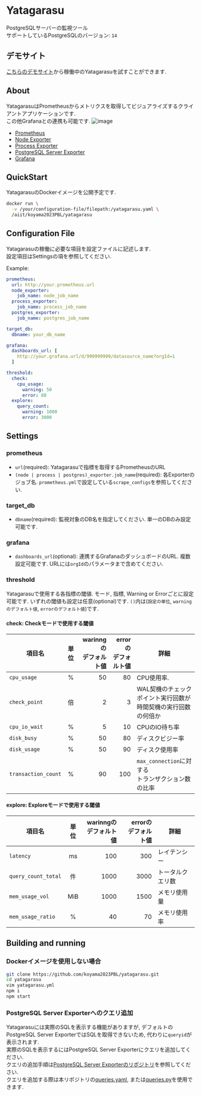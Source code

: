 # Yatagarasu
PostgreSQLサーバーの監視ツール<br/>
サポートしているPostgreSQLのバージョン: `14`

## デモサイト
[こちらのデモサイト](https://www.koakjo.com/)から稼働中のYatagarasuを試すことができます.

## About
YatagarasuはPrometheusからメトリクスを取得してビジュアライズするクライアントアプリケーションです. <br/>
この他Grafanaとの連携も可能です.
![image](https://github.com/koyama2023PBL/yatagarasu/assets/103348257/8bfc3ccc-b045-43ae-9316-13dd5d18ff3f)

- [Prometheus](https://prometheus.io/)
- [Node Exporter](https://github.com/prometheus/node_exporter)
- [Process Exporter](https://github.com/ncabatoff/process-exporter)
- [PostgreSQL Server Exporter](https://github.com/prometheus-community/postgres_exporter)
- [Grafana](https://grafana.com/)

## QuickStart
YatagarasuのDockerイメージを公開予定です.
```sh
docker run \
  -v /your/configuration-file/filepath:/yatagarasu.yaml \
  /aiit/koyama2023PBL/yatagarasu
```

## Configuration File
Yatagarasuの稼働に必要な項目を設定ファイルに記述します.<br/>
設定項目はSettingsの項を参照してください.

Example:
```yaml
prometheus:
  url: http://your.prometheus.url
  node_exporter:
    job_name: node_job_name
  process_exporter:
    job_name: process_job_name
  postgres_exporter:
    job_name: postgres_job_name

target_db:
  dbname: your_db_name

grafana:
  dashboards_url: [
    http://your.grafana.url/d/999999999/datasource_name?orgId=1
  ]

threshold:
  check:
    cpu_usage:
      warning: 50
      error: 80
  explore:
    query_count:
      warning: 1000
      error: 3000
```

## Settings
### prometheus
- `url`(required): Yatagarasuで指標を取得するPrometheusのURL
- `(node | process | postgres)_exporter.job_name`(required): 各Exporterのジョブ名. `prometheus.yml`で設定している`scrape_configs`を参照してください.

### target_db
- `dbname`(required): 監視対象のDB名を指定してください. 単一のDBのみ設定可能です.

### grafana
- `dashboards_url`(optional): 連携するGrafanaのダッシュボードのURL. 複数設定可能です. URLには`orgId`のパラメータまで含めてください.

### threshold
Yatagarasuで使用する各指標の閾値. モード, 指標, Warning or Errorごとに設定可能です. いずれの閾値も設定は任意(optional)です. `()`内は(`設定の単位`, `warningのデフォルト値`, `errorのデフォルト値`)です.
#### check: Checkモードで使用する閾値
項目名 | 単位 | warinngの<br/>デフォルト値 | errorの<br/>デフォルト値 | 詳細
-- | :--: | --: | --: | --
`cpu_usage` | % | 50 | 80 | CPU使用率.
`check_point` | 倍 | 2 | 3 | WAL契機のチェックポイント実行回数が<br/>時間契機の実行回数の何倍か
`cpu_io_wait` | % | 5 | 10 | CPUのIO待ち率
`disk_busy` | % | 50 | 80 | ディスクビジー率
`disk_usage` | % | 50 | 90 | ディスク使用率
`transaction_count` | % | 90 | 100 | `max_connection`に対する<br/>トランザクション数の比率

#### explore: Exploreモードで使用する閾値
項目名 | 単位 | warinngの<br/>デフォルト値 | errorの<br/>デフォルト値 | 詳細
-- | :--: | --: | --: | --
`latency` | ms | 100 | 300 | レイテンシー
`query_count_total` | 件 | 1000 | 3000 | トータルクエリ数
`mem_usage_vol` | MiB | 1000 | 1500 | メモリ使用量
`mem_usage_ratio` | % | 40 | 70 | メモリ使用率

## Building and running
### Dockerイメージを使用しない場合
```sh
git clone https://github.com/koyama2023PBL/yatagarasu.git
cd yatagarasu
vim yatagarasu.yml
npm i
npm start
```

### PostgreSQL Server Exporterへのクエリ追加
Yatagarasuには実際のSQLを表示する機能がありますが, デフォルトのPostgreSQL Server ExporterではSQLを取得できないため, 代わりに`queryid`が表示されます.<br/>
実際のSQLを表示するにはPostgreSQL Server Exporterにクエリを追加してください.<br/>
クエリの追加手順は[PostgreSQL Server Exporterのリポジトリ](https://github.com/prometheus-community/postgres_exporter?tab=readme-ov-file#adding-new-metrics)を参照してください.<br/>
クエリを追加する際は本リポジトリの[queries.yaml](https://github.com/koyama2023PBL/yatagarasu/blob/update-readme/queries.yaml), または[queries.py](https://github.com/koyama2023PBL/yatagarasu/blob/update-readme/queries.py)を使用できます.
